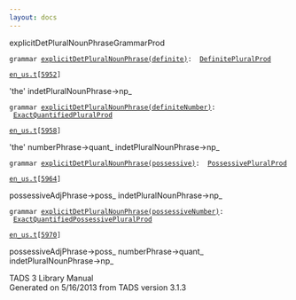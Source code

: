 ```yaml
---
layout: docs
---
```

<span class="title">explicitDetPluralNounPhrase</span><span class="type">GrammarProd</span>

`grammar `<span class="classExtLink">[`explicitDetPluralNounPhrase(definite)`](../object/explicitDetPluralNounPhrase(definite).html)</span>` :   `[`DefinitePluralProd`](../object/DefinitePluralProd.html)

[`en_us.t`](../file/en_us.t.html)`[`[`5952`](../source/en_us.t.html#5952)`]`

<div class="gramrule">

'the' indetPluralNounPhrase-\>np\_  

</div>

`grammar `<span class="classExtLink">[`explicitDetPluralNounPhrase(definiteNumber)`](../object/explicitDetPluralNounPhrase(definiteNumber).html)</span>` :   `[`ExactQuantifiedPluralProd`](../object/ExactQuantifiedPluralProd.html)

[`en_us.t`](../file/en_us.t.html)`[`[`5958`](../source/en_us.t.html#5958)`]`

<div class="gramrule">

'the' numberPhrase-\>quant\_ indetPluralNounPhrase-\>np\_  

</div>

`grammar `<span class="classExtLink">[`explicitDetPluralNounPhrase(possessive)`](../object/explicitDetPluralNounPhrase(possessive).html)</span>` :   `[`PossessivePluralProd`](../object/PossessivePluralProd.html)

[`en_us.t`](../file/en_us.t.html)`[`[`5964`](../source/en_us.t.html#5964)`]`

<div class="gramrule">

possessiveAdjPhrase-\>poss\_ indetPluralNounPhrase-\>np\_  

</div>

`grammar `<span class="classExtLink">[`explicitDetPluralNounPhrase(possessiveNumber)`](../object/explicitDetPluralNounPhrase(possessiveNumber).html)</span>` :   `[`ExactQuantifiedPossessivePluralProd`](../object/ExactQuantifiedPossessivePluralProd.html)

[`en_us.t`](../file/en_us.t.html)`[`[`5970`](../source/en_us.t.html#5970)`]`

<div class="gramrule">

possessiveAdjPhrase-\>poss\_ numberPhrase-\>quant\_  
indetPluralNounPhrase-\>np\_  

</div>

<div class="ftr">

TADS 3 Library Manual  
Generated on 5/16/2013 from TADS version 3.1.3

</div>
